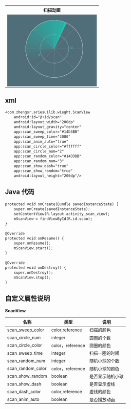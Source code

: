 <table  align="center">
 <tr>
    <th>扫描动画</th>
  </tr>
   <tr>
     <td><a href="url"><img src="https://github.com/LillteZheng/AriesUI/raw/master/gif/scanview.gif" align="left" height="235" width="294"></a></td>
  </tr>

</table>

## xml
```
<com.zhengsr.ariesuilib.wieght.ScanView
    android:id="@+id/scan"
    android:layout_width="200dp"
    android:layout_gravity="center"
    app:scan_sweep_color="#14D3BB"
    app:scan_sweep_time="3000"
    app:scan_anim_auto="true"
    app:scan_circle_color="#ffffff"
    app:scan_circle_num="2"
    app:scan_random_color="#14D3BB"
    app:scan_random_num="3"
    app:scan_show_dash="true"
    app:scan_show_random="true"
    android:layout_height="200dp"/>
```

## Java 代码
```
protected void onCreate(Bundle savedInstanceState) {
    super.onCreate(savedInstanceState);
    setContentView(R.layout.activity_scan_view);
    mScanView = findViewById(R.id.scan);
}

@Override
protected void onResume() {
    super.onResume();
    mScanView.start();
}

@Override
protected void onDestroy() {
    super.onDestroy();
    mScanView.stop();
}
```

## 自定义属性说明


**ScanView**

| 名称 | 类型 |说明 |
|---|---|---|
|scan_sweep_color|color,reference|扫描的颜色|
|scan_circle_num|integer|圆圈的个数|
|scan_circle_color|color，reference|圆圈的颜色|
|scan_sweep_time|integer|扫描一圈的时间|
|scan_random_num|integer|随机小球的个数|
|scan_random_color|color，reference|随机小球的颜色|
|scan_show_random|boolean|是否显示随机小球|
|scan_show_dash|boolean|是否显示虚线|
|scan_dash_color|color,reference|虚线的颜色|
|scan_anim_auto|boolean|是否播放动画|

 

